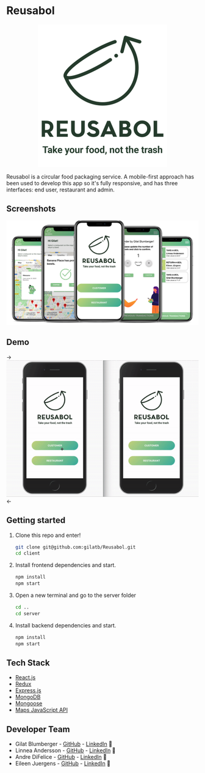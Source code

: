 # Reusabol

<p align="center">
  <img src="./client/src/assets/logo+slogan-even-smaller.png" />
</p>

Reusabol is a circular food packaging service. A mobile-first approach has been used to develop this app so it's fully responsive, and has three interfaces: end user, restaurant and admin.

## Screenshots

<p align="center">
  <img src="./client/src/assets/Reusabol-mockup.png" />
</p>

## Demo

  -> ![](./client/src/assets/reusabol-demo.gif) <-

## Getting started

1. Clone this repo and enter!

   ```bash
   git clone git@github.com:gilatb/Reusabol.git
   cd client
   ```

2. Install frontend dependencies and start.

   ```bash
   npm install
   npm start
   ```

3. Open a new terminal and go to the server folder

    ```bash
   cd ..
   cd server
   ```

4. Install backend dependencies and start.

   ```bash
   npm install
   npm start
   ```


## Tech Stack

* [React.js](https://reactjs.org)
* [Redux](https://redux.js.org/) 
* [Express.js](https://expressjs.com/)
* [MongoDB](https://www.mongodb.com/) 
* [Mongoose](https://mongoosejs.com/) 
* [Maps JavaScript API](https://developers.google.com/maps/documentation/javascript/tutorial)

## Developer Team

* Gilat Blumberger - [GitHub](https://github.com/gilatb) - [LinkedIn](https://www.linkedin.com/in/gilat-blumberger/) 🌸
* Linnea Andersson - [GitHub](https://github.com/lmandersson) - [LinkedIn](https://www.linkedin.com/in/linnea-m-andersson/) 🍉
* Andre DiFelice - [GitHub](https://github.com/dynoalot) - [LinkedIn](https://www.linkedin.com/in/difelice/) 🧟‍
* Eileen Juergens - [GitHub](https://github.com/EileenJuergens) - [LinkedIn](https://www.linkedin.com/in/eileen-jürgens-462595154/) 🐳
